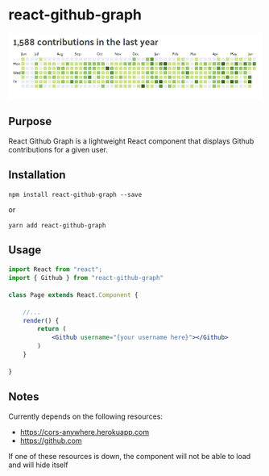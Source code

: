 # react-github-graph

![React Github Graph Sample](https://raw.githubusercontent.com/kylekarpack/react-github-graph/master/public/wide.png "Example usage")

## Purpose

React Github Graph is a lightweight React component that displays Github contributions for a given user. 

## Installation
```
npm install react-github-graph --save
```

or

```
yarn add react-github-graph
```

## Usage

```jsx
import React from "react";
import { Github } from "react-github-graph"

class Page extends React.Component {

	//...
	render() {
		return (
			<Github username="{your username here}"></Github>
		)
	}

}

```

## Notes
Currently depends on the following resources:
- https://cors-anywhere.herokuapp.com
- https://github.com

If one of these resources is down, the component will not be able to load and will hide itself